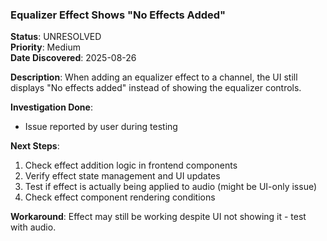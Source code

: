 ### Equalizer Effect Shows "No Effects Added"

**Status**: UNRESOLVED  
**Priority**: Medium  
**Date Discovered**: 2025-08-26

**Description**: When adding an equalizer effect to a channel, the UI still
displays "No effects added" instead of showing the equalizer controls.

**Investigation Done**:

- Issue reported by user during testing

**Next Steps**:

1. Check effect addition logic in frontend components
2. Verify effect state management and UI updates
3. Test if effect is actually being applied to audio (might be UI-only issue)
4. Check effect component rendering conditions

**Workaround**: Effect may still be working despite UI not showing it - test
with audio.
